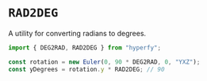 # `RAD2DEG`

A utility for converting radians to degrees.

```jsx
import { DEG2RAD, RAD2DEG } from "hyperfy";

const rotation = new Euler(0, 90 * DEG2RAD, 0, "YXZ");
const yDegrees = rotation.y * RAD2DEG; // 90
```

